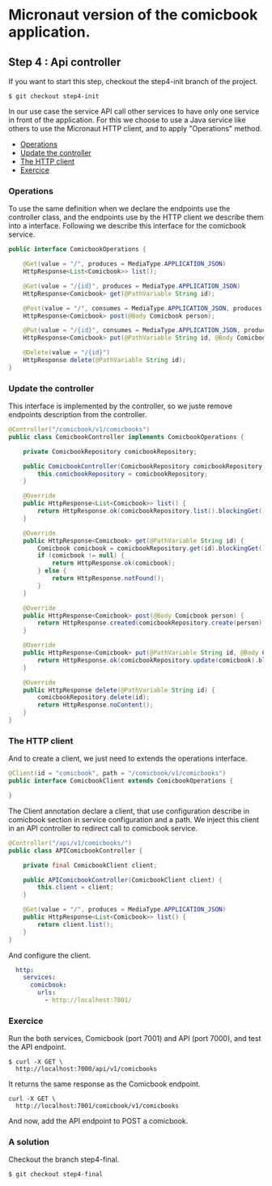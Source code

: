 # Micronaut version of the comicbook application.

## Step 4 : Api controller

If you want to start this step, checkout the step4-init branch of the project.

```shell
$ git checkout step4-init
```

In our use case the service API call other services to have only one service in front of the application. For this we choose to use a Java service like others to use the Micronaut HTTP client, and to apply "Operations" method.

* [Operations](#operations)
* [Update the controller](#update-the-controller)
* [The HTTP client](#The-HTTP-client)
* [Exercice](#exercice)

### Operations

To use the same definition when we declare the endpoints use the controller class, and the endpoints use by the HTTP client we describe them into a interface. Following we describe this interface for the comicbook service.

```java
public interface ComicbookOperations {

    @Get(value = "/", produces = MediaType.APPLICATION_JSON)
    HttpResponse<List<Comicbook>> list();

    @Get(value = "/{id}", produces = MediaType.APPLICATION_JSON)
    HttpResponse<Comicbook> get(@PathVariable String id);

    @Post(value = "/", consumes = MediaType.APPLICATION_JSON, produces = MediaType.APPLICATION_JSON)
    HttpResponse<Comicbook> post(@Body Comicbook person);

    @Put(value = "/{id}", consumes = MediaType.APPLICATION_JSON, produces = MediaType.APPLICATION_JSON)
    HttpResponse<Comicbook> put(@PathVariable String id, @Body Comicbook comicbook);

    @Delete(value = "/{id}")
    HttpResponse delete(@PathVariable String id);
}
```

### Update the controller

This interface is implemented by the controller, so we juste remove endpoints description from the controller.

```java
@Controller("/comicbook/v1/comicbooks")
public class ComicbookController implements ComicbookOperations {

    private ComicbookRepository comicbookRepository;

    public ComicbookController(ComicbookRepository comicbookRepository) {
        this.comicbookRepository = comicbookRepository;
    }

    @Override
    public HttpResponse<List<Comicbook>> list() {
        return HttpResponse.ok(comicbookRepository.list().blockingGet());
    }

    @Override
    public HttpResponse<Comicbook> get(@PathVariable String id) {
        Comicbook comicbook = comicbookRepository.get(id).blockingGet();
        if (comicbook != null) {
            return HttpResponse.ok(comicbook);
        } else {
            return HttpResponse.notFound();
        }
    }

    @Override
    public HttpResponse<Comicbook> post(@Body Comicbook person) {
        return HttpResponse.created(comicbookRepository.create(person).blockingGet());
    }

    @Override
    public HttpResponse<Comicbook> put(@PathVariable String id, @Body Comicbook comicbook) {
        return HttpResponse.ok(comicbookRepository.update(comicbook).blockingGet());
    }

    @Override
    public HttpResponse delete(@PathVariable String id) {
        comicbookRepository.delete(id);
        return HttpResponse.noContent();
    }
}
```

### The HTTP client

And to create a client, we just need to extends the operations interface.

```java
@Client(id = "comicbook", path = "/comicbook/v1/comicbooks")
public interface ComicbookClient extends ComicbookOperations {

}
```

The Client annotation declare a client, that use configuration describe in comicbook section in service configuration and a path. We inject this client in an API controller to redirect call to comicbook service.

```java
@Controller("/api/v1/comicbooks/")
public class APIComicbookController {

    private final ComicbookClient client;

    public APIComicbookController(ComicbookClient client) {
        this.client = client;
    }

    @Get(value = "/", produces = MediaType.APPLICATION_JSON)
    public HttpResponse<List<Comicbook>> list() {
        return client.list();
    }
}	
```

And configure the client.

```yaml
  http:
    services:
      comicbook:
        urls:
          - http://localhost:7001/
```

### Exercice

Run the both services, Comicbook (port 7001) and API (port 7000), and test the API endpoint.

```shell
$ curl -X GET \
  http://localhost:7000/api/v1/comicbooks
```

It returns the same response as the Comicbook endpoint.

```shell
curl -X GET \
  http://localhost:7001/comicbook/v1/comicbooks
```

And now, add the API endpoint to POST a comicbook.

### A solution

Checkout the branch step4-final.

```shell
$ git checkout step4-final
```

